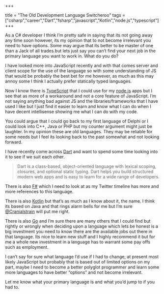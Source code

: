 +++

title = "The Old Development Language Switcheroo"
tags = ["csharp","career","Dart","fsharp","javascript","Kotlin","node.js","typescript"]
+++

As a C# developer I think I’m pretty safe in saying that its not going away any time soon however, its my opinion that to not become irrelevant you need to have options. Some may argue that its better to be master of one than a Jack of all trades but lets just say you can’t find your next job in the primary language you want to work in. What do you do?

I have looked more into JavaScript recently and with that comes server and client scope for the use of the language so with some understanding of JS that would be probably the best bet for me however, as much as this may annoy some I think I actually prefer statically typed languages.

Now I know there is [TypeScript][1] that I could use for my [node.js][2] apps but I see that as more of a workaround and not a core feature of JavaScript. I’m not saying anything bad against JS and the libraries/frameworks that I have used I like but I just find it easier to learn and know what I can do when I have decent intellisense showing me what I can do with my code.

<!--more-->

You could argue that I could go back to my first language of Delphi or I could look into C++, Java or PHP but my counter argument might just be laughter. In my opinion these are old languages. They may be reliable for some needs but I feel its looking back to the past somewhat and not looking forward.

I have recently come across [Dart][3] and want to spend some time looking into it to see if we suit each other.

> Dart is a class-based, object-oriented language with lexical scoping, closures, and optional static typing. Dart helps you build structured modern web apps and is easy to learn for a wide range of developers.

There is also [F#][4] which I need to look at as my Twitter timeline has more and more references to this language.

There is also [Kotlin][5] but that’s as much as I know about it, the name. I think its based on Java and that rings alarm bells for me but I’m sure [@Cranialstrain][6] will put me right.

There is also [Go][7] and I’m sure there are many others that I could find but rightly or wrongly when deciding upon a language which lets be honest is a big investment you need to know there are the available jobs out there in that language. Its nice to learn new stuff and I highly recommend it but for me a whole new investment in a language has to warrant some pay offs such as employment.

I can’t say for sure what language I’d use if I had to change, at present most likely JavaScript but probably that is based out of limited options on my part, maybe I need to become a better polyglot programmer and learn some more languages to have better “options” and not become irrelevant.

Let me know what your primary language is and what you’d jump to if you had to.

   [1]: http://www.typescriptlang.org/
   [2]: http://nodejs.org/
   [3]: http://www.dartlang.org/
   [4]: http://www.tryfsharp.org/
   [5]: http://kotlin.jetbrains.org/
   [6]: http://twitter.com/Cranialstrain
   [7]: http://golang.org/
  
